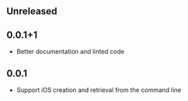 ## Unreleased

## 0.0.1+1

* Better documentation and linted code

## 0.0.1

* Support iOS creation and retrieval from the command line
